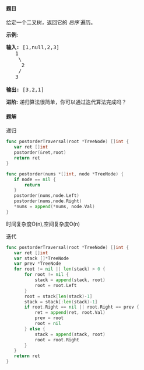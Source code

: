 #### 题目
<p>给定一个二叉树，返回它的 <em>后序&nbsp;</em>遍历。</p>

<p><strong>示例:</strong></p>

<pre><strong>输入:</strong> [1,null,2,3]  
   1
    \
     2
    /
   3 

<strong>输出:</strong> [3,2,1]</pre>

<p><strong>进阶:</strong>&nbsp;递归算法很简单，你可以通过迭代算法完成吗？</p>


 #### 题解
 递归
 ```go
func postorderTraversal(root *TreeNode) []int {
	var ret []int
	postorder(&ret,root)
	return ret
}

func postorder(nums *[]int, node *TreeNode) {
	if node == nil {
		return
	}
	postorder(nums,node.Left)
	postorder(nums,node.Right)
	*nums = append(*nums, node.Val)
}
```
 时间复杂度O(n),空间复杂度O(n)
 
 迭代
 ```go
func postorderTraversal(root *TreeNode) []int {
	var ret []int
	var stack []*TreeNode
	var prev *TreeNode
	for root != nil || len(stack) > 0 {
		for root != nil {
			stack = append(stack, root)
			root = root.Left
		}
		root = stack[len(stack)-1]
		stack = stack[:len(stack)-1]
		if root.Right == nil || root.Right == prev {
			ret = append(ret, root.Val)
			prev = root
			root = nil
		} else {
			stack = append(stack, root)
			root = root.Right
		}
	}
	return ret
}
```